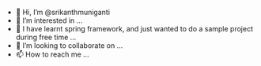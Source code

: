 - 👋 Hi, I’m @srikanthmuniganti
- 👀 I’m interested in ...
- 🌱 I have learnt spring framework, and just wanted to do a sample project during free time  ...
- 💞️ I’m looking to collaborate on ...
- 📫 How to reach me ...

<!---
srikanthmuniganti/srikanthmuniganti is a ✨ special ✨ repository because its `README.md` (this file) appears on your GitHub profile.
You can click the Preview link to take a look at your changes.
--->
